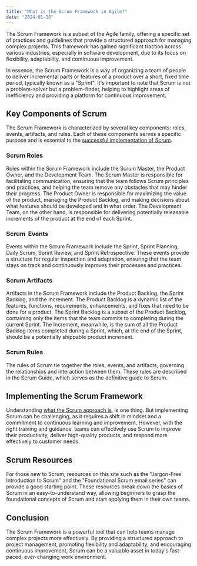 ```yaml
---
title: "What is the Scrum Framework in Agile?"
date: "2024-01-18"
---
```


The Scrum Framework is a subset of the Agile family, offering a specific set of practices and guidelines that provide a structured approach for managing complex projects. This framework has gained significant traction across various industries, especially in software development, due to its focus on flexibility, adaptability, and continuous improvement.

In essence, the Scrum Framework is a way of organizing a team of people to deliver incremental parts or features of a product over a short, fixed time period, typically known as a "Sprint". It's important to note that Scrum is not a problem-solver but a problem-finder, helping to highlight areas of inefficiency and providing a platform for continuous improvement.

## Key Components of Scrum

The Scrum Framework is characterized by several key components: roles, events, artifacts, and rules. Each of these components serves a specific purpose and is essential to the [successful implementation of Scrum](/what-is-scrum-in-a-nutshell).

### Scrum Roles

Roles within the Scrum Framework include the Scrum Master, the Product Owner, and the Development Team. The Scrum Master is responsible for facilitating communication, ensuring that the team follows Scrum principles and practices, and helping the team remove any obstacles that may hinder their progress. The Product Owner is responsible for maximizing the value of the product, managing the Product Backlog, and making decisions about what features should be developed and in what order. The Development Team, on the other hand, is responsible for delivering potentially releasable increments of the product at the end of each Sprint.

### Scrum  Events

Events within the Scrum Framework include the Sprint, Sprint Planning, Daily Scrum, Sprint Review, and Sprint Retrospective. These events provide a structure for regular inspection and adaptation, ensuring that the team stays on track and continuously improves their processes and practices.

### Scrum Artifacts

Artifacts in the Scrum Framework include the Product Backlog, the Sprint Backlog, and the Increment. The Product Backlog is a dynamic list of the features, functions, requirements, enhancements, and fixes that need to be done for a product. The Sprint Backlog is a subset of the Product Backlog, containing only the items that the team commits to completing during the current Sprint. The Increment, meanwhile, is the sum of all the Product Backlog items completed during a Sprint, which, at the end of the Sprint, should be a potentially shippable product increment.

### Scrum Rules

The rules of Scrum tie together the roles, events, and artifacts, governing the relationships and interaction between them. These rules are described in the Scrum Guide, which serves as the definitive guide to Scrum.

## Implementing the Scrum Framework

Understanding [what the Scrum approach is](/what-is-a-scrum-approach), is one thing. But implementing Scrum can be challenging, as it requires a shift in mindset and a commitment to continuous learning and improvement. However, with the right training and guidance, teams can effectively use Scrum to improve their productivity, deliver high-quality products, and respond more effectively to customer needs.

## Scrum Resources

For those new to Scrum, resources on this site such as the "Jargon-Free Introduction to Scrum" and the "Foundational Scrum email series" can provide a good starting point. These resources break down the basics of Scrum in an easy-to-understand way, allowing beginners to grasp the foundational concepts of Scrum and start applying them in their own teams.

## Conclusion

The Scrum Framework is a powerful tool that can help teams manage complex projects more effectively. By providing a structured approach to project management, promoting flexibility and adaptability, and encouraging continuous improvement, Scrum can be a valuable asset in today's fast-paced, ever-changing work environment.
